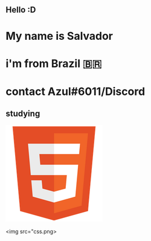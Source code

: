 ## Hello :D

# My name is Salvador

# i'm from Brazil 🇧🇷

# contact Azul#6011/Discord

## studying 

<img src="html.png">

<img src="css.png>


